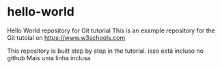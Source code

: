 # hello-world
Hello World repository for Git tutorial
This is an example repository for the Git tutoial on https://www.w3schools.com

This repository is built step by step in the tutorial.
isso está incluso no github
Mais uma linha inclusa
